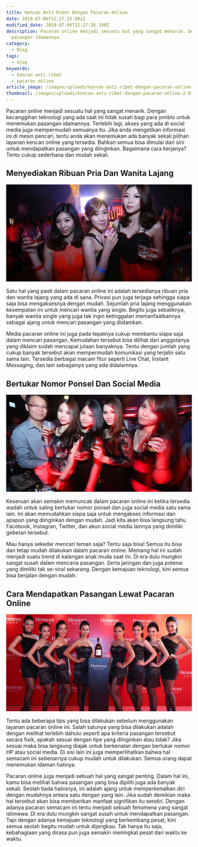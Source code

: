 ```yaml
---
title: Kencan Anti Ribet Dengan Pacaran Online
date: 2019-07-06T12:27:25.901Z
modified_date: 2019-07-06T12:27:26.109Z
description: Pacaran online menjadi sesuatu hal yang sangat menarik. Dengan kecanggihan teknologi yang ada saat ini tidak susah bagi para jomblo untuk menemukan
  pasangan idamannya.
category:
  - Blog
tags:
  - blog
keywords:
  - kencan anti ribet
  - pacaran online
article_image: /images/uploads/kencan-anti-ribet-dengan-pacaran-online-3.jpg
thumbnail: /images/uploads/kencan-anti-ribet-dengan-pacaran-online-2-016.jpg
---
```

Pacaran online menjadi sesuatu hal yang sangat menarik. Dengan kecanggihan teknologi yang ada saat ini tidak susah bagi para jomblo untuk menemukan pasangan idamannya. Terlebih lagi, akses yang ada di social media juga mempermudah semuanya itu. Jika anda mengetikan informasi ini di mesin pencari, tentu anda akan menemukan ada banyak sekali pilihan layanan kencan online yang tersedia. Bahkan semua bisa dimulai dari sini untuk mendapatkan pasangan yang diinginkan. Bagaimana cara kerjanya? Tentu cukup sederhana dan mudah sekali.



## Menyediakan Ribuan Pria Dan Wanita Lajang

![Kencan Anti Ribet Dengan Pacaran Online](/images/uploads/kencan-anti-ribet-dengan-pacaran-online-3.jpg)

Satu hal yang pasti dalam pacaran online ini adalah tersedianya ribuan pria dan wanita lajang yang ada di sana. Privasi pun juga terjaga sehingga siapa saja bisa mengaksesnya dengan mudah. Sejumlah pria lajang menggunakan kesempatan ini untuk mencari wanita yang single. Begitu juga sebaliknya, banyak wanita single yang juga tak ingin ketinggalan memanfaatkannya sebagai ajang untuk mencari pasangan yang diidamkan.

Media pacaran online ini juga pada tepatnya cukup membantu siapa saja dalam mencari pasangan. Kemudahan tersebut bisa dilihat dari anggotanya yang diklaim sudah mencapai jutaan banyaknya. Tentu dengan jumlah yang cukup banyak tersebut akan mempermudah komunikasi yang terjalin satu sama lain. Tersedia berbagai macam fitur seperti Live Chat, Instant Messaging, dan lain sebagainya yang ada didalamnya.



## Bertukar Nomor Ponsel Dan Social Media

![Kencan Anti Ribet Dengan Pacaran Online](/images/uploads/kencan-anti-ribet-dengan-pacaran-online-2.jpg)

Keseruan akan semakin memuncak dalam pacaran online ini ketika tersedia wadah untuk saling bertukar nomor ponsel dan juga social media satu sama lain. Ini akan memudahkan siapa saja untuk mengakses informasi dan apapun yang diinginkan dengan mudah. Jadi kita akan bisa langsung tahu Facebook, Instagran, Twitter, dan akun social media lainnya yang dimiliki gebetan tersebut.

Mau hanya sekedar mencari teman saja? Tentu saja bisa! Semua itu bisa dan tetap mudah dilakukan dalam pacaran online. Memang hal ini sudah menjadi suatu trend di kalangan anak muda saat ini. Di era dulu mungkin sangat susah dalam mencaria pasangan. Serta jaringan dan juga potensi yang dimiliki tak se-viral sekarang. Dengan kemajuan teknologi, kini semua bisa berjalan dengan mudah.



## Cara Mendapatkan Pasangan Lewat Pacaran Online

![Kencan Anti Ribet Dengan Pacaran Online](/images/uploads/kencan-anti-ribet-dengan-pacaran-online-1.jpg)

Tentu ada beberapa tips yang bisa dilakukan sebelum menggunakan layanan pacaran online ini. Salah satunya yang bisa dilakukan adalah dengan melihat terlebih dahulu seperti apa kriteria pasangan tersebut secara fisik, apakah sesuai dengan tipe yang diinginkan atau tidak? Jika sesuai maka bisa langsung diajak untuk berkenalan dengan bertukar nomor HP atau social media. Di sisi lain ini juga memperlihatkan bahwa hal semacam ini sebenarnya cukup mudah untuk dilakukan. Semua orang dapat menemukan idaman hatinya.

Pacaran online juga menjadi sebuah hal yang sangat penting. Dalam hal ini, kamu bisa melihat bahwa pasangan yang bisa dipilih juga ada banyak sekali. Seolah tiada habisnya, ini adalah ajang untuk memperkenalkan diri dengan mudahnya antara satu dengan yang lain. Jika sudah demikian maka hal tersebut akan bisa memberikan manfaat signifikan itu sendiri. Dengan adanya pacaran semacam ini tentu menjadi sebuah fenomena yang sangat istimewa. Di era dulu mungkin sangat susah untuk mendapatkan pasangan. Tapi dengan adanya kemajuan teknologi yang berkembang pesat, kini semua seolah begitu mudah untuk dijangkau. Tak hanya itu saja, kebahagiaan yang dirasa pun juga semakin meningkat pesat dari waktu ke waktu.
